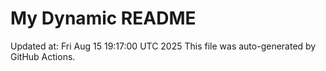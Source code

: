 # My Dynamic README
Updated at: Fri Aug 15 19:17:00 UTC 2025
This file was auto-generated by GitHub Actions.
